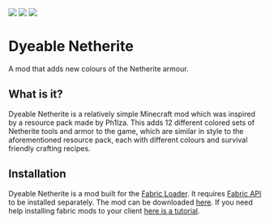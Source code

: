 <img src="https://camo.githubusercontent.com/62b93b84eca0ec05e3686c2e84affabcb193a86216a8f86a1965f0aa3406277a/68747470733a2f2f696d672e736869656c64732e696f2f6769746875622f776f726b666c6f772f7374617475732f6772616c702d312f64796561626c652d6e65746865726974652f6275696c64"></img> 
<img src="https://img.shields.io/badge/version-1.18-blue"></img>
<img src="https://img.shields.io/badge/works-sometimes-red"></img>

# Dyeable Netherite
A mod that adds new colours of the Netherite armour.

## What is it?

Dyeable Netherite is a relatively simple Minecraft mod which was inspired by a resource pack made by Ph1lza.
This adds 12 different colored sets of Netherite tools and armor to the game, which are similar in style to the aforementioned resource pack, each with different colours and survival friendly crafting recipes.


## Installation
Dyeable Netherite is a mod built for the [Fabric Loader](https://fabricmc.net/use/). It requires [Fabric API](https://www.curseforge.com/minecraft/mc-mods/fabric-api/files) to be installed separately. The mod can be downloaded [here](https://www.curseforge.com/minecraft/mc-mods/dyeable-netherite). If you need help installing fabric mods to your client [here is a tutorial](https://www.youtube.com/watch?v=kCin6udCqa8).
